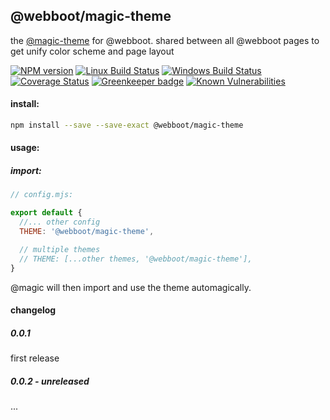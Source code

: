 ## @webboot/magic-theme

the [@magic-theme](https://magic-themes.github.io/) for @webboot.
shared between all @webboot pages to get unify color scheme and page layout

[![NPM version][npm-image]][npm-url]
[![Linux Build Status][travis-image]][travis-url]
[![Windows Build Status][appveyor-image]][appveyor-url]
[![Coverage Status][coveralls-image]][coveralls-url]
[![Greenkeeper badge][greenkeeper-image]][greenkeeper-url]
[![Known Vulnerabilities][snyk-image]][snyk-url]

[npm-image]: https://img.shields.io/npm/v/@webboot/magic-theme.svg
[npm-url]: https://www.npmjs.com/package/@webboot/magic-theme
[travis-image]: https://img.shields.io/travis/com/webboot/magic-theme/master
[travis-url]: https://travis-ci.com/webboot/magic-theme
[appveyor-image]: https://img.shields.io/appveyor/ci/magicthemes/docs/master.svg
[appveyor-url]: https://ci.appveyor.com/project/magicthemes/docs/branch/master
[coveralls-image]: https://coveralls.io/repos/github/webboot/magic-theme/badge.svg
[coveralls-url]: https://coveralls.io/github/webboot/magic-theme
[greenkeeper-image]: https://badges.greenkeeper.io/webboot/magic-theme.svg
[greenkeeper-url]: https://badges.greenkeeper.io/webboot/magic-theme.svg
[snyk-image]: https://snyk.io/test/github/webboot/magic-theme/badge.svg
[snyk-url]: https://snyk.io/test/github/webboot/magic-theme

#### install:
```bash
npm install --save --save-exact @webboot/magic-theme
```

#### usage:

##### import:
```javascript
// config.mjs:

export default {
  //... other config
  THEME: '@webboot/magic-theme',

  // multiple themes
  // THEME: [...other themes, '@webboot/magic-theme'],
}
```

@magic will then import and use the theme automagically.

#### changelog

##### 0.0.1
first release

##### 0.0.2 - unreleased
...
